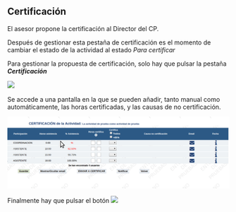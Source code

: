 ## Certificación

El asesor propone la certificación al Director del CP.

Después de gestionar esta pestaña de certificación es el momento de cambiar el estado de la actividad al estado _Para certificar_

Para gestionar la propuesta de certificación, solo hay que pulsar la pestaña _**Certificación**_

![](https://raw.githubusercontent.com/catedu/manualdoceo/master/assets/Selección_758.png)

Se accede a una pantalla en la que se pueden añadir, tanto manual como automáticamente, las horas certificadas, y las causas de no certificación.

![](https://raw.githubusercontent.com/catedu/manualdoceo/master/assets/peek-21-06-2019-11-36.gif)

Finalmente hay que pulsar el botón ![](https://raw.githubusercontent.com/catedu/manualdoceo/master/assets/Selección_759.png)

